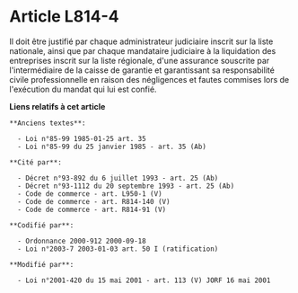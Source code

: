 # Article L814-4

Il doit être justifié par chaque administrateur judiciaire inscrit sur la liste nationale, ainsi que par chaque mandataire
judiciaire à la liquidation des entreprises inscrit sur la liste régionale, d'une assurance souscrite par l'intermédiaire de
la caisse de garantie et garantissant sa responsabilité civile professionnelle en raison des négligences et fautes commises
lors de l'exécution du mandat qui lui est confié.

**Liens relatifs à cet article**

	**Anciens textes**:

	  - Loi n°85-99 1985-01-25 art. 35
	  - Loi n°85-99 du 25 janvier 1985 - art. 35 (Ab)

	**Cité par**:

	  - Décret n°93-892 du 6 juillet 1993 - art. 25 (Ab)
	  - Décret n°93-1112 du 20 septembre 1993 - art. 25 (Ab)
	  - Code de commerce - art. L950-1 (V)
	  - Code de commerce - art. R814-140 (V)
	  - Code de commerce - art. R814-91 (V)

	**Codifié par**:

	  - Ordonnance 2000-912 2000-09-18
	  - Loi n°2003-7 2003-01-03 art. 50 I (ratification)

	**Modifié par**:

	  - Loi n°2001-420 du 15 mai 2001 - art. 113 (V) JORF 16 mai 2001
